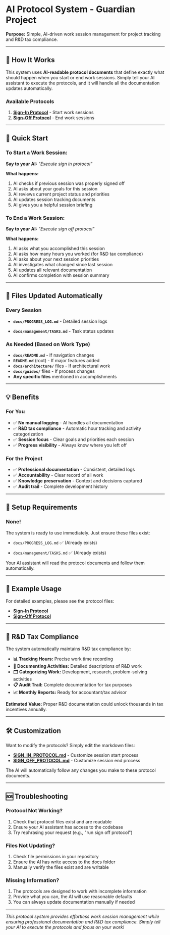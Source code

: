# AI Protocol System - Guardian Project

**Purpose:** Simple, AI-driven work session management for project tracking and R&D tax compliance.

---

## 🎯 **How It Works**

This system uses **AI-readable protocol documents** that define exactly what should happen when you start or end work sessions. Simply tell your AI assistant to execute the protocols, and it will handle all the documentation updates automatically.

### **Available Protocols**

1. **[Sign-In Protocol](SIGN_IN_PROTOCOL.md)** - Start work sessions
2. **[Sign-Off Protocol](SIGN_OFF_PROTOCOL.md)** - End work sessions

---

## 🚀 **Quick Start**

### To Start a Work Session:
**Say to your AI:** *"Execute sign in protocol"*

**What happens:**
1. AI checks if previous session was properly signed off
2. AI asks about your goals for this session
3. AI reviews current project status and priorities  
4. AI updates session tracking documents
5. AI gives you a helpful session briefing

### To End a Work Session:
**Say to your AI:** *"Execute sign off protocol"*

**What happens:**
1. AI asks what you accomplished this session
2. AI asks how many hours you worked (for R&D tax compliance)
3. AI asks about your next session priorities
4. AI investigates what changed since last session
5. AI updates all relevant documentation
6. AI confirms completion with session summary

---

## 📁 **Files Updated Automatically**

### Every Session
- **`docs/PROGRESS_LOG.md`** - Detailed session logs

- **`docs/management/TASKS.md`** - Task status updates

### As Needed (Based on Work Type)
- **`docs/README.md`** - If navigation changes
- **`README.md`** (root) - If major features added
- **`docs/architecture/`** files - If architectural work
- **`docs/guides/`** files - If process changes
- **Any specific files** mentioned in accomplishments

---

## 💡 **Benefits**

### **For You**
- ✅ **No manual logging** - AI handles all documentation
- ✅ **R&D tax compliance** - Automatic hour tracking and activity categorization
- ✅ **Session focus** - Clear goals and priorities each session
- ✅ **Progress visibility** - Always know where you left off

### **For the Project**
- ✅ **Professional documentation** - Consistent, detailed logs
- ✅ **Accountability** - Clear record of all work
- ✅ **Knowledge preservation** - Context and decisions captured
- ✅ **Audit trail** - Complete development history

---

## 🔧 **Setup Requirements**

### **None!** 
The system is ready to use immediately. Just ensure these files exist:
- `docs/PROGRESS_LOG.md` ✅ (Already exists)
  
- `docs/management/TASKS.md` ✅ (Already exists)

Your AI assistant will read the protocol documents and follow them automatically.

---

## 📝 **Example Usage**

For detailed examples, please see the protocol files:
- **[Sign-In Protocol](SIGN_IN_PROTOCOL.md)**
- **[Sign-Off Protocol](SIGN_OFF_PROTOCOL.md)**

---

## 🎯 **R&D Tax Compliance**

The system automatically maintains R&D tax compliance by:

- **📊 Tracking Hours:** Precise work time recording
- **📝 Documenting Activities:** Detailed descriptions of R&D work
- **🗂️ Categorizing Work:** Development, research, problem-solving activities
- **📋 Audit Trail:** Complete documentation for tax purposes
- **📈 Monthly Reports:** Ready for accountant/tax advisor

**Estimated Value:** Proper R&D documentation could unlock thousands in tax incentives annually.

---

## 🛠️ **Customization**

Want to modify the protocols? Simply edit the markdown files:
- **[SIGN_IN_PROTOCOL.md](SIGN_IN_PROTOCOL.md)** - Customize session start process
- **[SIGN_OFF_PROTOCOL.md](SIGN_OFF_PROTOCOL.md)** - Customize session end process

The AI will automatically follow any changes you make to these protocol documents.

---

## 🆘 **Troubleshooting**

### **Protocol Not Working?**
1. Check that protocol files exist and are readable
2. Ensure your AI assistant has access to the codebase
3. Try rephrasing your request (e.g., "run sign off protocol")

### **Files Not Updating?**
1. Check file permissions in your repository
2. Ensure the AI has write access to the docs folder
3. Manually verify the files exist and are writable

### **Missing Information?**
1. The protocols are designed to work with incomplete information
2. Provide what you can, the AI will use reasonable defaults
3. You can always update documentation manually if needed

---

*This protocol system provides effortless work session management while ensuring professional documentation and R&D tax compliance. Simply tell your AI to execute the protocols and focus on your work!*